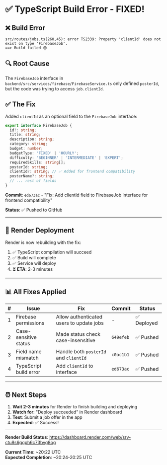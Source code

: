 # ✅ TypeScript Build Error - FIXED!

## ❌ Build Error
```
src/routes/jobs.ts(260,45): error TS2339: Property 'clientId' does not exist on type 'FirebaseJob'.
==> Build failed 😞
```

## 🔍 Root Cause

The `FirebaseJob` interface in `backend/src/services/firebase/FirebaseService.ts` only defined `posterId`, but the code was trying to access `job.clientId`.

## ✅ The Fix

Added `clientId` as an optional field to the `FirebaseJob` interface:

```typescript
export interface FirebaseJob {
  id?: string;
  title: string;
  description: string;
  category: string;
  budget: number;
  budgetType: 'FIXED' | 'HOURLY';
  difficulty: 'BEGINNER' | 'INTERMEDIATE' | 'EXPERT';
  requiredSkills: string[];
  posterId: string;
  clientId?: string; // ✅ Added for frontend compatibility
  posterName?: string;
  // ... rest of fields
}
```

**Commit**: `ed673ac` - "Fix: Add clientId field to FirebaseJob interface for frontend compatibility"

**Status**: ✅ Pushed to GitHub

---

## 🚀 Render Deployment

Render is now rebuilding with the fix:
1. ✅ TypeScript compilation will succeed
2. ✅ Build will complete
3. ✅ Service will deploy
4. ⏳ **ETA**: 2-3 minutes

---

## 📊 All Fixes Applied

| # | Issue | Fix | Commit | Status |
|---|-------|-----|--------|--------|
| 1 | Firebase permissions | Allow authenticated users to update jobs | - | ✅ Deployed |
| 2 | Case-sensitive status | Made status check case-insensitive | `649efeb` | ✅ Pushed |
| 3 | Field name mismatch | Handle both `posterId` and `clientId` | `c0ac1b1` | ✅ Pushed |
| 4 | TypeScript build error | Add `clientId` to interface | `ed673ac` | ✅ Pushed |

---

## ⏰ Next Steps

1. **Wait 2-3 minutes** for Render to finish building and deploying
2. **Watch for**: "Deploy succeeded" in Render dashboard
3. **Test**: Submit a job offer in the app
4. **Expected**: ✅ Success!

---

**Render Build Status**: https://dashboard.render.com/web/srv-ctu8s6ggph6c73bvg8og

**Current Time**: ~20:22 UTC  
**Expected Completion**: ~20:24-20:25 UTC

